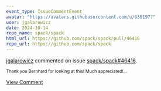 ```yaml
---
event_type: IssueCommentEvent
avatar: "https://avatars.githubusercontent.com/u/630197?"
user: jgalarowicz
date: 2024-10-14
repo_name: spack/spack
html_url: https://github.com/spack/spack/pull/46416
repo_url: https://github.com/spack/spack
---
```


<a href='https://github.com/jgalarowicz' target='_blank'>jgalarowicz</a> commented on issue <a href='https://github.com/spack/spack/pull/46416' target='_blank'>spack/spack#46416</a>.

<small>Thank you Bernhard for looking at this!   Much appreciated!...</small>

<a href='https://github.com/spack/spack/pull/46416' target='_blank'>View Comment</a>